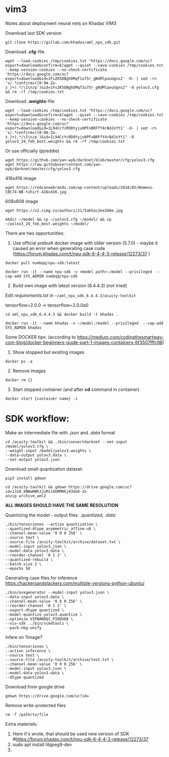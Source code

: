 # vim3
Notes about deployment neural nets on Khadas VIM3 

Download last SDK version 
```
git clone https://gitlab.com/khadas/aml_npu_sdk.git
```


Download **.cfg**-file
```
wget --load-cookies /tmp/cookies.txt "https://docs.google.com/uc?export=download&confirm=$(wget --quiet --save-cookies /tmp/cookies.txt --keep-session-cookies --no-check-certificate 'https://docs.google.com/uc?export=download&id=1FsZK5DBghDMqf1u75r_gNdMlpouUgns2' -O- | sed -rn 's/.*confirm=([0-9A-Za-z_]+).*/\1\n/p')&id=1FsZK5DBghDMqf1u75r_gNdMlpouUgns2" -O yolov3.cfg && rm -rf /tmp/cookies.txt 
```

Download **.weights**-file
```
wget --load-cookies /tmp/cookies.txt "https://docs.google.com/uc?export=download&confirm=$(wget --quiet --save-cookies /tmp/cookies.txt --keep-session-cookies --no-check-certificate 'https://docs.google.com/uc?export=download&id=1L94CcYcRD0tyju0PFxBRFfY4rBdJsYt1' -O- | sed -rn 's/.*confirm=([0-9A-Za-z_]+).*/\1\n/p')&id=1L94CcYcRD0tyju0PFxBRFfY4rBdJsYt1" -O yolov3_24_feb_best.weights && rm -rf /tmp/cookies.txt 
```

Or use officially (pjreddie)
```
wget https://github.com/yan-wyb/darknet/blob/master/cfg/yolov3.cfg
wget https://raw.githubusercontent.com/yan-wyb/darknet/master/cfg/yolov3.cfg
```
416x416 image
```
wget https://redcanoebrands.com/wp-content/uploads/2018/02/Womens-CBC74-WB-tshirt-416x416.jpg
```
608x608 image
```
wget https://v2.cimg.co/authors/21/5a65ac2ee2b6e.jpg
```

```
mkdir ~/model && cp ~/yolov3.cfg ~/model/ && cp ~/yolov3_24_feb_best.weights ~/model/
```

There are two opportunities:
1. Use official prebuilt docker image with older version (5.7.0) - maybe it caused an error when generating case code (https://forum.khadas.com/t/npu-sdk-6-4-4-3-release/12273/37
)
```
docker pull numbqq/npu-sdk:latest
```
```
docker run -it --name npu-sdk -v <model path>:/model --privileged  --cap-add SYS_ADMIN numbqq/npu-sdk
```

2. Build own image with latest version (6.4.4.3) (not tried)

Edit *requirements.txt* in ```~/aml_npu_sdk_6.4.4.3/acuity-toolkit``` 

tensorflow=2.0.0 -> tensorflow=2.0.0a0

```
cd aml_npu_sdk_6.4.4.3 && docker build -t khadas .
```
```
docker run -it --name khadas -v ~/model:/model --privileged  --cap-add SYS_ADMIN khadas
```

Some DOCKER tips:
(according to https://medium.com/codingthesmartway-com-blog/docker-beginners-guide-part-1-images-containers-6f3507fffc98)

1. Show stopped but existing images 
```
docker ps -a 
```
2. Remove images
```
docker rm {}
```
3. Start stopped container (and after **cd** command in container)
```
docker start {container name} -i
```

# SDK workflow:

Make an intermediate file with *.json* and *.data* format

```
cd /acuity-toolkit && ./bin/convertdarknet --net-input /model/yolov3.cfg \
--weight-input /model/yolov3.weights \
--data-output yolov3.data \
--net-output yolov3.json
```

Download small quantization dataset:
```
pip3 install gdown

cd /acuity-toolkit && gdown https://drive.google.com/uc?id=1310_XNWwHWhJJiMs14URMHkj43dvD-2o
unzip archive_aml2
```
**ALL IMAGES SHOULD HAVE THE SAME RESOLUTION**

Quantizing the model - output files: *.quantized*, *.data* 

```
./bin/tensorzonex --action quantization \
--quantized-dtype asymmetric_affine-u8 \
--channel-mean-value '0 0 0 256' \
--source text \
--source-file /acuity-toolkit/archive/dataset.txt \
--model-input yolov3.json \
--model-data yolov3.data \
--reorder-channel '0 1 2' \
--quantized-rebuild \
--batch-size 2 \
--epochs 50
```
Generating case files for inference
https://hackersandslackers.com/multiple-versions-python-ubuntu/

```
./bin/ovxgenerator --model-input yolov3.json \
--data-input yolov3.data \
--channel-mean-value '0 0 0 256' \
--reorder-channel '0 1 2' \
--export-dtype quantized \
--model-quantize yolov3.quantize \
--optimize VIPNANOQI_PID0X88 \
--viv-sdk ../bin/vcmdtools \
--pack-nbg-unify
```

Infere on ?image?

```
./bin/tensorzonex \
--action inference \
--source text \
--source-file /acuity-toolkit/archive/test.txt \
--channel-mean-value '0 0 0 256' \
--model-input yolov3.json \
--model-data yolov3.data \
--dtype quantized
```

Download from google drive
```
gdown https://drive.google.com/uc?id=
```

Remove write-protected files
```
rm -f /path/to/file
```


Extra materials:
1. Here it's wrote, that should be used new version of SDK
#https://forum.khadas.com/t/npu-sdk-6-4-4-3-release/12273/37
2. sudo apt install libjpeg9-dev
3. 

